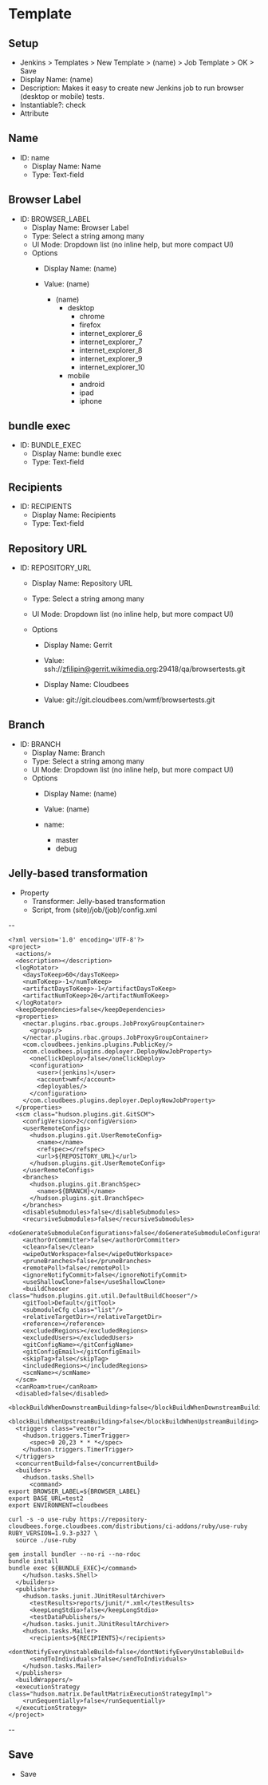 # Template

## Setup

- Jenkins > Templates > New Template > (name) > Job Template > OK > Save
- Display Name: (name)
- Description: Makes it easy to create new Jenkins job to run browser (desktop or mobile) tests.
- Instantiable?: check
- Attribute

## Name

- ID: name
  - Display Name: Name
  - Type: Text-field

## Browser Label

- ID: BROWSER_LABEL
  - Display Name: Browser Label
  - Type: Select a string among many
  - UI Mode: Dropdown list (no inline help, but more compact UI)
  - Options
    - Display Name: (name)
    - Value: (name)

      - (name)
        - desktop
          - chrome
          - firefox
          - internet_explorer_6
          - internet_explorer_7
          - internet_explorer_8
          - internet_explorer_9
          - internet_explorer_10
        - mobile
          - android
          - ipad
          - iphone

## bundle exec

  - ID: BUNDLE_EXEC
    - Display Name: bundle exec
    - Type: Text-field

## Recipients

- ID: RECIPIENTS
  - Display Name: Recipients
  - Type: Text-field

## Repository URL

- ID: REPOSITORY_URL
  - Display Name: Repository URL
  - Type: Select a string among many
  - UI Mode: Dropdown list (no inline help, but more compact UI)
  - Options

    - Display Name: Gerrit
    - Value: ssh://zfilipin@gerrit.wikimedia.org:29418/qa/browsertests.git

    - Display Name: Cloudbees
    - Value: git://git.cloudbees.com/wmf/browsertests.git

## Branch

- ID: BRANCH
  - Display Name: Branch
  - Type: Select a string among many
  - UI Mode: Dropdown list (no inline help, but more compact UI)
  - Options
    - Display Name: (name)
    - Value: (name)

    - name:
      - master
      - debug

## Jelly-based transformation

- Property
  - Transformer: Jelly-based transformation
  - Script, from (site)/job/(job)/config.xml

--

    <?xml version='1.0' encoding='UTF-8'?>
    <project>
      <actions/>
      <description></description>
      <logRotator>
        <daysToKeep>60</daysToKeep>
        <numToKeep>-1</numToKeep>
        <artifactDaysToKeep>-1</artifactDaysToKeep>
        <artifactNumToKeep>20</artifactNumToKeep>
      </logRotator>
      <keepDependencies>false</keepDependencies>
      <properties>
        <nectar.plugins.rbac.groups.JobProxyGroupContainer>
          <groups/>
        </nectar.plugins.rbac.groups.JobProxyGroupContainer>
        <com.cloudbees.jenkins.plugins.PublicKey/>
        <com.cloudbees.plugins.deployer.DeployNowJobProperty>
          <oneClickDeploy>false</oneClickDeploy>
          <configuration>
            <user>(jenkins)</user>
            <account>wmf</account>
            <deployables/>
          </configuration>
        </com.cloudbees.plugins.deployer.DeployNowJobProperty>
      </properties>
      <scm class="hudson.plugins.git.GitSCM">
        <configVersion>2</configVersion>
        <userRemoteConfigs>
          <hudson.plugins.git.UserRemoteConfig>
            <name></name>
            <refspec></refspec>
            <url>${REPOSITORY_URL}</url>
          </hudson.plugins.git.UserRemoteConfig>
        </userRemoteConfigs>
        <branches>
          <hudson.plugins.git.BranchSpec>
            <name>${BRANCH}</name>
          </hudson.plugins.git.BranchSpec>
        </branches>
        <disableSubmodules>false</disableSubmodules>
        <recursiveSubmodules>false</recursiveSubmodules>
        <doGenerateSubmoduleConfigurations>false</doGenerateSubmoduleConfigurations>
        <authorOrCommitter>false</authorOrCommitter>
        <clean>false</clean>
        <wipeOutWorkspace>false</wipeOutWorkspace>
        <pruneBranches>false</pruneBranches>
        <remotePoll>false</remotePoll>
        <ignoreNotifyCommit>false</ignoreNotifyCommit>
        <useShallowClone>false</useShallowClone>
        <buildChooser class="hudson.plugins.git.util.DefaultBuildChooser"/>
        <gitTool>Default</gitTool>
        <submoduleCfg class="list"/>
        <relativeTargetDir></relativeTargetDir>
        <reference></reference>
        <excludedRegions></excludedRegions>
        <excludedUsers></excludedUsers>
        <gitConfigName></gitConfigName>
        <gitConfigEmail></gitConfigEmail>
        <skipTag>false</skipTag>
        <includedRegions></includedRegions>
        <scmName></scmName>
      </scm>
      <canRoam>true</canRoam>
      <disabled>false</disabled>
      <blockBuildWhenDownstreamBuilding>false</blockBuildWhenDownstreamBuilding>
      <blockBuildWhenUpstreamBuilding>false</blockBuildWhenUpstreamBuilding>
      <triggers class="vector">
        <hudson.triggers.TimerTrigger>
          <spec>0 20,23 * * *</spec>
        </hudson.triggers.TimerTrigger>
      </triggers>
      <concurrentBuild>false</concurrentBuild>
      <builders>
        <hudson.tasks.Shell>
          <command>
    export BROWSER_LABEL=${BROWSER_LABEL}
    export BASE_URL=test2
    export ENVIRONMENT=cloudbees

    curl -s -o use-ruby https://repository-cloudbees.forge.cloudbees.com/distributions/ci-addons/ruby/use-ruby
    RUBY_VERSION=1.9.3-p327 \
      source ./use-ruby

    gem install bundler --no-ri --no-rdoc
    bundle install
    bundle exec ${BUNDLE_EXEC}</command>
        </hudson.tasks.Shell>
      </builders>
      <publishers>
        <hudson.tasks.junit.JUnitResultArchiver>
          <testResults>reports/junit/*.xml</testResults>
          <keepLongStdio>false</keepLongStdio>
          <testDataPublishers/>
        </hudson.tasks.junit.JUnitResultArchiver>
        <hudson.tasks.Mailer>
          <recipients>${RECIPIENTS}</recipients>
          <dontNotifyEveryUnstableBuild>false</dontNotifyEveryUnstableBuild>
          <sendToIndividuals>false</sendToIndividuals>
        </hudson.tasks.Mailer>
      </publishers>
      <buildWrappers/>
      <executionStrategy class="hudson.matrix.DefaultMatrixExecutionStrategyImpl">
        <runSequentially>false</runSequentially>
      </executionStrategy>
    </project>

--

## Save

- Save
